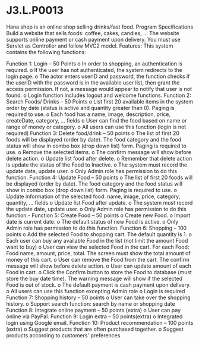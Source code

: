 # J3.L.P0013
Hana shop is an online shop selling drinks/fast food. Program Specifications Build a website that sells foods: coffee, cakes, candies, ... The website supports online payment or cash payment upon delivery. You must use Servlet as Controller and follow MVC2 model. Features: This system contains the following functions:

Function 1: Login – 50 Points o In order to shopping, an authentication is required. o If the user has not authenticated, the system redirects to the login page. o The actor enters userID and password, the function checks if the userID with the password is in the available user list, then grant the access permission. If not, a message would appear to notify that user is not found. o Login function includes logout and welcome functions.
Function 2: Search Foods/ Drinks – 50 Points o List first 20 available items in the system order by date (status is active and quantity greater than 0). Paging is required to use. o Each food has a name, image, description, price, createDate, category, … fields o User can find the food based on name or range of money or category. o All users can use this function (login is not required)
Function 3: Delete food/drink – 50 points o The list of first 20 foods will be displayed (order by date). The food category and the food status will show in combo box (drop down list) form. Paging is required to use. o Remove the selected items. o The confirm message will show before delete action. o Update list food after delete. o Remember that delete action is update the status of the Food to Inactive. o The system must record the update date, update user. o Only Admin role has permission to do this function.
Function 4: Update Food – 50 points o The list of first 20 foods will be displayed (order by date). The food category and the food status will show in combo box (drop down list) form. Paging is required to use. o Update information of the selected food: name, image, price, category, quantity, ... fields o Update list Food after update. o The system must record the update date, update user. o Only Admin role has permission to do this function.- Function 5: Create Food – 50 points o Create new Food. o Import date is current date. o The default status of new Food is active. o Only Admin role has permission to do this function.
Function 6: Shopping – 100 points o Add the selected Food to shopping cart. The default quantity is 1. o Each user can buy any available Food in the list (not limit the amount Food want to buy) o User can view the selected Food in the cart. For each Food: Food name, amount, price, total. The screen must show the total amount of money of this cart. o User can remove the Food from the cart. The confirm message will show before delete action. o User can update amount of each Food in cart. o Click the Confirm button to store the Food to database (must store the buy date time). The warning message will show if the selected Food is out of stock. o The default payment is cash payment upon delivery. o All users can use this function excepting Admin role o Login is required
Function 7: Shopping history – 50 points o User can take over the shopping history. o Support search function: search by name or shopping date
Function 8: Integrate online payment – 50 points (extra) o User can pay online via PayPal.
Function 9: Login extra – 50 points(extra) o Integrated login using Google email.
Function 10: Product recommendation – 100 points (extra) o Suggest products that are often purchased together. o Suggest products according to customers' preferences
